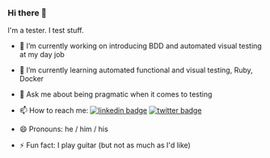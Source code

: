 ### Hi there 👋

I'm a tester.  I test stuff.

- 🔭 I’m currently working on introducing BDD and automated visual testing at my day job
- 🌱 I’m currently learning automated functional and visual testing, Ruby, Docker
- 💬 Ask me about being pragmatic when it comes to testing
- 📫 How to reach me:  [![linkedin badge](https://img.shields.io/badge/David_Coomber-30302f?style=flat&logo=linkedin)](https://www.linkedin.com/in/dcoomber) [![twitter badge](https://img.shields.io/badge/@dpcoomber-30302f?style=flat&logo=twitter)](https://twitter.com/dpcoomber)

- 😄 Pronouns: he / him / his
- ⚡ Fun fact: I play guitar (but not as much as I'd like)
